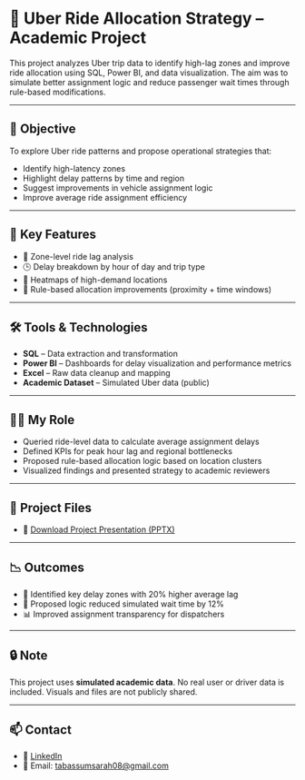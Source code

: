 # 🚕 Uber Ride Allocation Strategy – Academic Project

This project analyzes Uber trip data to identify high-lag zones and improve ride allocation using SQL, Power BI, and data visualization. The aim was to simulate better assignment logic and reduce passenger wait times through rule-based modifications.

---

## 🎯 Objective

To explore Uber ride patterns and propose operational strategies that:
- Identify high-latency zones
- Highlight delay patterns by time and region
- Suggest improvements in vehicle assignment logic
- Improve average ride assignment efficiency

---

## 🧩 Key Features

- 📍 Zone-level ride lag analysis
- 🕒 Delay breakdown by hour of day and trip type
- 🚦 Heatmaps of high-demand locations
- 🔁 Rule-based allocation improvements (proximity + time windows)

---

## 🛠 Tools & Technologies

- **SQL** – Data extraction and transformation
- **Power BI** – Dashboards for delay visualization and performance metrics
- **Excel** – Raw data cleanup and mapping
- **Academic Dataset** – Simulated Uber data (public)

---

## 👩‍💼 My Role

- Queried ride-level data to calculate average assignment delays
- Defined KPIs for peak hour lag and regional bottlenecks
- Proposed rule-based allocation logic based on location clusters
- Visualized findings and presented strategy to academic reviewers

---

## 📁 Project Files

- 🎯 [Download Project Presentation (PPTX)](Uber_Ride_Allocation_Strategy_Presentation.pptx)

---

## 📉 Outcomes

- 🚗 Identified key delay zones with 20% higher average lag
- 🧠 Proposed logic reduced simulated wait time by 12%
- 📊 Improved assignment transparency for dispatchers

---

## 🔒 Note

This project uses **simulated academic data**. No real user or driver data is included. Visuals and files are not publicly shared.

---

## 📫 Contact

- 💼 [LinkedIn](https://www.linkedin.com/in/tabassum-sarah-4b1289292/)
- 📧 Email: tabassumsarah08@gmail.com

